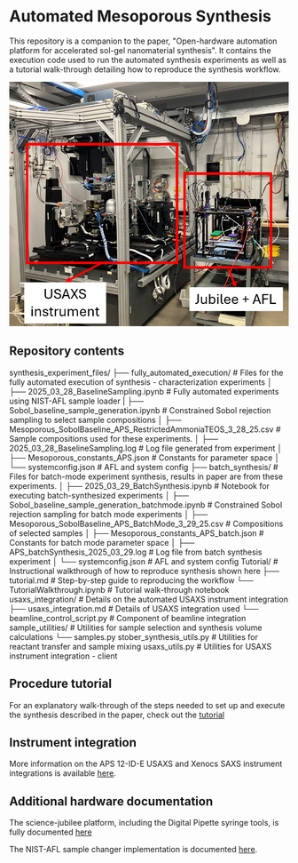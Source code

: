 # Automated Mesoporous Synthesis

This repository is a companion to the paper, "Open-hardware automation platform for accelerated sol-gel nanomaterial synthesis". It contains the execution code used to run the automated synthesis experiments as well as a tutorial walk-through detailing how to reproduce the synthesis workflow.

<img src="Tutorial/jubilee_usaxs.png">

## Repository contents

synthesis_experiment_files/
├── fully_automated_execution/                     # Files for the fully automated execution of synthesis - characterization experiments
│   ├── 2025_03_28_BaselineSampling.ipynb          # Fully automated experiments using NIST-AFL sample loader
|   ├── Sobol_baseline_sample_generation.ipynb     # Constrained Sobol rejection sampling to select sample compositions
│   ├── Mesoporous_SobolBaseline_APS_RestrictedAmmoniaTEOS_3_28_25.csv         # Sample compositions used for these experiments. 
│   ├── 2025_03_28_BaselineSampling.log            # Log file generated from experiment
│   ├── Mesoporous_constants_APS.json              # Constants for parameter space
│   └── systemconfig.json                          # AFL and system config
├── batch_synthesis/                               # Files for batch-mode experiment synthesis, results in paper are from these experiments.
│   ├── 2025_03_29_BatchSynthesis.ipynb                # Notebook for executing batch-synthesized experiments
│   ├── Sobol_baseline_sample_generation_batchmode.ipynb     # Constrained Sobol rejection sampling for batch mode experiments
│   ├── Mesoporous_SobolBaseline_APS_BatchMode_3_29_25.csv   # Compositions of selected samples
│   ├── Mesoporous_constants_APS_batch.json        # Constants for batch mode parameter space
│   ├── APS_batchSynthesis_2025_03_29.log          # Log file from batch synthesis experiment
│   └── systemconfig.json                          # AFL and system config
Tutorial/                                          # Instructional walkthrough of how to reproduce synthesis shown here
├── tutorial.md                                    # Step-by-step guide to reproducing the workflow
└── TutorialWalkthrough.ipynb                      # Tutorial walk-through notebook
usaxs_integration/                                 # Details on the automated USAXS instrument integration
├── usaxs_integration.md                           # Details of USAXS integration used
└──  beamline_control_script.py                    # Component of beamline integration
sample_utilities/                                  # Utilities for sample selection and synthesis volume calculations
└── samples.py
stober_synthesis_utils.py                          # Utilities for reactant transfer and sample mixing
usaxs_utils.py                                     # Utilities for USAXS instrument integration - client

  ## Procedure tutorial

  For an explanatory walk-through of the steps needed to set up and execute the synthesis described in the paper, check out the [tutorial](Tutorial/tutorial.md)

  ## Instrument integration

  More information on the APS 12-ID-E USAXS and Xenocs SAXS instrument integrations is available [here](usaxs_integration/usaxs_integration.md).

  ## Additional hardware documentation

  The science-jubilee platform, including the Digital Pipette syringe tools, is fully documented [here](https://science-jubilee.readthedocs.io/en/latest/)

  The NIST-AFL sample changer implementation is documented [here](https://github.com/pozzo-research-group/AFL-sample-loader/tree/main).